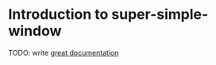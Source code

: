 # Introduction to super-simple-window

TODO: write [great documentation](http://jacobian.org/writing/great-documentation/what-to-write/)
